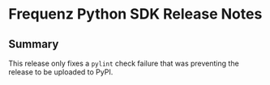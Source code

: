 # Frequenz Python SDK Release Notes

## Summary

This release only fixes a `pylint` check failure that was preventing the release to be uploaded to PyPI.
